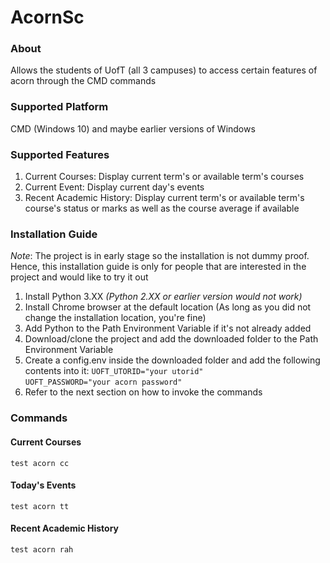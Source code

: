 # AcornSc
### About
Allows the students of UofT (all 3 campuses) to access certain features of acorn through
the CMD commands

### Supported Platform
CMD (Windows 10) and maybe earlier versions of Windows

### Supported Features
1. Current Courses: Display current term's or available term's courses
2. Current Event: Display current day's events 
3. Recent Academic History: Display current term's or available term's course's
status or marks as well as the course average if available 

### Installation Guide
*Note*: The project is in early stage so the installation is not dummy proof.
Hence, this installation guide is only for people that are interested in the project
and would like to try it out

1. Install Python 3.XX *(Python 2.XX or earlier version would not work)*
2. Install Chrome browser at the default location (As long as you did not 
change the installation location, you're fine)
3. Add Python to the Path Environment Variable if it's not already added
4. Download/clone the project and add the downloaded folder to the Path
Environment Variable
5. Create a config.env inside the downloaded folder and add the following contents into it:
`UOFT_UTORID="your utorid"` <br />
`UOFT_PASSWORD="your acorn password"`
6. Refer to the next section on how to invoke the commands

### Commands
#### Current Courses
`test acorn cc`
#### Today's Events
`test acorn tt`
#### Recent Academic History
`test acorn rah`
